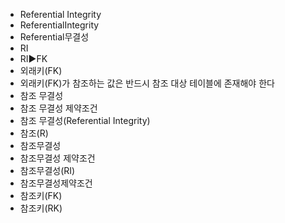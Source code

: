 ﻿- Referential Integrity
- ReferentialIntegrity
- Referential무결성
- RI
- RI▶️FK
- 외래키(FK)
- 외래키(FK)가 참조하는 값은 반드시 참조 대상 테이블에 존재해야 한다
- 참조 무결성
- 참조 무결성 제약조건
- 참조 무결성(Referential Integrity) 
- 참조(R)
- 참조무결성
- 참조무결성 제약조건
- 참조무결성(RI)
- 참조무결성제약조건
- 참조키(FK)
- 참조키(RK)
